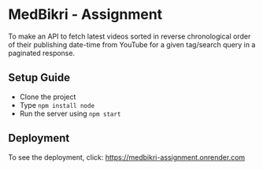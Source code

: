 # MedBikri - Assignment
To make an API to fetch latest videos sorted in reverse chronological order of their publishing date-time from YouTube for a given tag/search query in a paginated response.

## Setup Guide
- Clone the project
- Type `npm install node`
- Run the server using `npm start`

## Deployment
To see the deployment, click: https://medbikri-assignment.onrender.com
